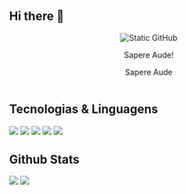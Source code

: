 ## Hi there 👋

<div style="text-align: center;">
    <img src="https://img.shields.io/static/v1?label=github&message=MasudaKenta&color=f8efd4&style=for-the-badge&logo=GitHub" alt="Static GitHub">
    <p>Sapere Aude!</p>
</div>

<center> Sapere Aude </center>

<br>

## Tecnologias & Linguagens

<div>
    <code><img src="https://skillicons.dev/icons?i=cpp" /></code>
    <code><img src="https://skillicons.dev/icons?i=cs" /></code>
    <code><img src="https://skillicons.dev/icons?i=c" /></code>
    <code><img src="https://skillicons.dev/icons?i=java&theme=light" /></code>
    <code><img src="https://skillicons.dev/icons?i=html" /></code>
    <!--<code><img src="https://skillicons.dev/icons?i=php" /></code>-->
</div>

## Github Stats

<div>
    <img src="https://github-readme-stats.vercel.app/api?username=masudakenta&show_icons=true&theme=midnight-purple">
    <img src ="https://github-readme-stats.vercel.app/api/top-langs/?username=masudakenta&size_weight=0.5&count_weight=0.5&theme=midnight-purple">

</div>


